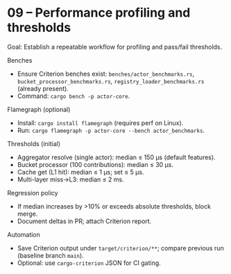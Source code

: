 # 09 – Performance profiling and thresholds

Goal: Establish a repeatable workflow for profiling and pass/fail thresholds.

Benches
- Ensure Criterion benches exist: `benches/actor_benchmarks.rs`, `bucket_processor_benchmarks.rs`, `registry_loader_benchmarks.rs` (already present).
- Command: `cargo bench -p actor-core`.

Flamegraph (optional)
- Install: `cargo install flamegraph` (requires perf on Linux).
- Run: `cargo flamegraph -p actor-core --bench actor_benchmarks`.

Thresholds (initial)
- Aggregator resolve (single actor): median ≤ 150 µs (default features).
- Bucket processor (100 contributions): median ≤ 30 µs.
- Cache get (L1 hit): median ≤ 1 µs; set ≤ 5 µs.
- Multi-layer miss→L3: median ≤ 2 ms.

Regression policy
- If median increases by >10% or exceeds absolute thresholds, block merge.
- Document deltas in PR; attach Criterion report.

Automation
- Save Criterion output under `target/criterion/**`; compare previous run (baseline branch `main`).
- Optional: use `cargo-criterion` JSON for CI gating.
